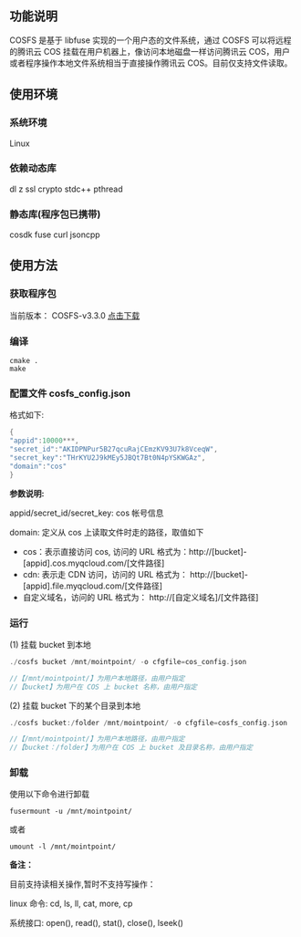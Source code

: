 

## 功能说明

COSFS 是基于 libfuse 实现的一个用户态的文件系统，通过 COSFS 可以将远程的腾讯云 COS 挂载在用户机器上，像访问本地磁盘一样访问腾讯云 COS，用户或者程序操作本地文件系统相当于直接操作腾讯云 COS。目前仅支持文件读取。



## 使用环境

### 系统环境

Linux

### 依赖动态库

dl z ssl crypto stdc++ pthread

### 静态库(程序包已携带)

cosdk fuse curl jsoncpp

## 使用方法

### 获取程序包

当前版本： COSFS-v3.3.0 [点击下载](https://github.com/tencentyun/cosfs-v3.3.0) 


### 编译

``` 
cmake .
make
```

### 配置文件 cosfs_config.json

格式如下:

``` c++
{
"appid":10000***,
"secret_id":"AKIDPNPur5B27qcuRajCEmzKV93U7k8VceqW",
"secret_key":"THrKYU2J9kMEy5JBQt7Bt0N4pYSKWGAz",
"domain":"cos"
}
```


**参数说明:**

appid/secret_id/secret_key: cos 帐号信息

domain: 定义从 cos 上读取文件时走的路径，取值如下

- cos：表示直接访问 cos, 访问的 URL 格式为：http://[bucket]-[appid].cos.myqcloud.com/[文件路径]
- cdn: 表示走 CDN 访问，访问的 URL 格式为： http://[bucket]-[appid].file.myqcloud.com/[文件路径]
- 自定义域名，访问的 URL 格式为： http://[自定义域名]/[文件路径]

### 运行

(1) 挂载 bucket 到本地

```c++
./cosfs bucket /mnt/mointpoint/ -o cfgfile=cos_config.json  

//【/mnt/mointpoint/】为用户本地路径，由用户指定
//【bucket】为用户在 COS 上 bucket 名称，由用户指定
```

(2) 挂载 bucket 下的某个目录到本地


```c++
./cosfs bucket:/folder /mnt/mointpoint/ -o cfgfile=cosfs_config.json 

//【/mnt/mointpoint/】为用户本地路径，由用户指定
//【bucket：/folder】为用户在 COS 上 bucket 及目录名称，由用户指定
```

### 卸载

使用以下命令进行卸载

``` 
fusermount -u /mnt/mointpoint/
```

或者

``` 
umount -l /mnt/mointpoint/
```

**备注：**

目前支持读相关操作,暂时不支持写操作：

linux 命令:  cd, ls, ll, cat, more, cp

系统接口:  open(), read(), stat(), close(), lseek()

